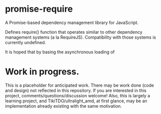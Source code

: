 # promise-require
A Promise-based dependency management library for JavaScript.

Defines require() function that operates similar to other dependency management systems (a la RequireJS). Compatibility with those systems is currently undefined. 

It is hoped that by basing the asynchronous loading of 

# Work in progress.
This is a placeholder for anticipated work. There may be work done (code and design) not reflected in this repository. If you are interested in this project, comments/questions/discussion welcome! Also, this is largely a learning project, and TikiTDO/ultralight_amd, at first glance, may be an implementation already existing with the same motivation.
